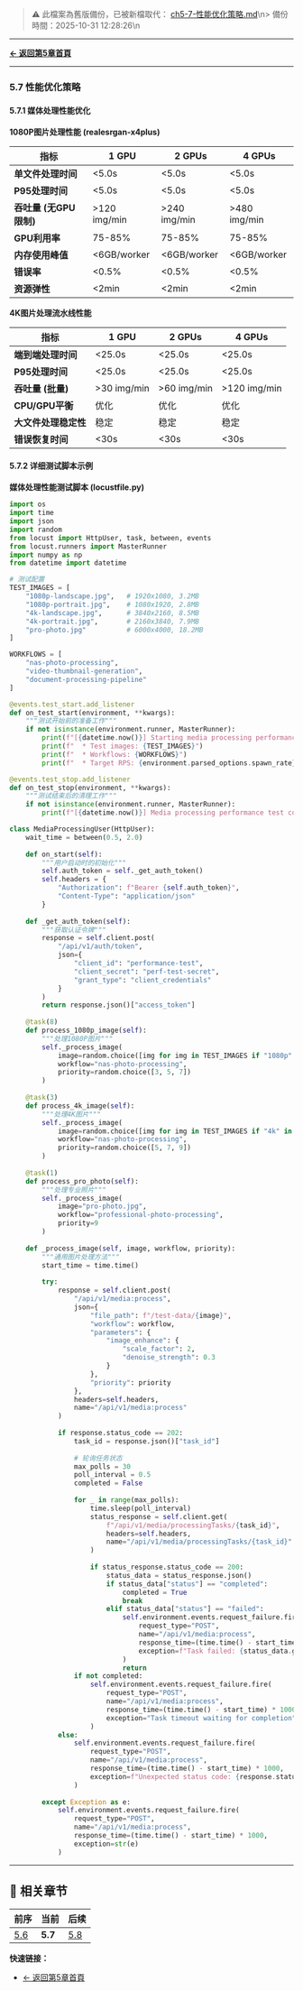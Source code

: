 <!-- LEGACY FILE NOTICE -->
> ⚠️ 此檔案為舊版備份，已被新檔取代： [ch5-7-性能优化策略.md](ch5-7-性能优化策略.md)\n> 備份時間：2025-10-31 12:28:26\n
---

**[← 返回第5章首頁](ch5-index.md)**

---

### 5.7 性能优化策略

#### 5.7.1 媒体处理性能优化

**1080P图片处理性能 (realesrgan-x4plus)**

| 指标 | 1 GPU | 2 GPUs | 4 GPUs |
|------|-------|--------|--------|
| **单文件处理时间** | <5.0s | <5.0s | <5.0s |
| **P95处理时间** | <5.0s | <5.0s | <5.0s |
| **吞吐量 (无GPU限制)** | >120 img/min | >240 img/min | >480 img/min |
| **GPU利用率** | 75-85% | 75-85% | 75-85% |
| **内存使用峰值** | <6GB/worker | <6GB/worker | <6GB/worker |
| **错误率** | <0.5% | <0.5% | <0.5% |
| **资源弹性** | <2min | <2min | <2min |

**4K图片处理流水线性能**

| 指标 | 1 GPU | 2 GPUs | 4 GPUs |
|------|-------|--------|--------|
| **端到端处理时间** | <25.0s | <25.0s | <25.0s |
| **P95处理时间** | <25.0s | <25.0s | <25.0s |
| **吞吐量 (批量)** | >30 img/min | >60 img/min | >120 img/min |
| **CPU/GPU平衡** | 优化 | 优化 | 优化 |
| **大文件处理稳定性** | 稳定 | 稳定 | 稳定 |
| **错误恢复时间** | <30s | <30s | <30s |

#### 5.7.2 详细测试脚本示例

**媒体处理性能测试脚本 (locustfile.py)**
```python
import os
import time
import json
import random
from locust import HttpUser, task, between, events
from locust.runners import MasterRunner
import numpy as np
from datetime import datetime

# 测试配置
TEST_IMAGES = [
    "1080p-landscape.jpg",   # 1920x1080, 3.2MB
    "1080p-portrait.jpg",    # 1080x1920, 2.8MB
    "4k-landscape.jpg",      # 3840x2160, 8.5MB
    "4k-portrait.jpg",       # 2160x3840, 7.9MB
    "pro-photo.jpg"          # 6000x4000, 18.2MB
]

WORKFLOWS = [
    "nas-photo-processing",
    "video-thumbnail-generation",
    "document-processing-pipeline"
]

@events.test_start.add_listener
def on_test_start(environment, **kwargs):
    """测试开始前的准备工作"""
    if not isinstance(environment.runner, MasterRunner):
        print(f"[{datetime.now()}] Starting media processing performance test")
        print(f"  * Test images: {TEST_IMAGES}")
        print(f"  * Workflows: {WORKFLOWS}")
        print(f"  * Target RPS: {environment.parsed_options.spawn_rate}")

@events.test_stop.add_listener
def on_test_stop(environment, **kwargs):
    """测试结束后的清理工作"""
    if not isinstance(environment.runner, MasterRunner):
        print(f"[{datetime.now()}] Media processing performance test completed")

class MediaProcessingUser(HttpUser):
    wait_time = between(0.5, 2.0)
    
    def on_start(self):
        """用户启动时的初始化"""
        self.auth_token = self._get_auth_token()
        self.headers = {
            "Authorization": f"Bearer {self.auth_token}",
            "Content-Type": "application/json"
        }
    
    def _get_auth_token(self):
        """获取认证令牌"""
        response = self.client.post(
            "/api/v1/auth/token",
            json={
                "client_id": "performance-test",
                "client_secret": "perf-test-secret",
                "grant_type": "client_credentials"
            }
        )
        return response.json()["access_token"]
    
    @task(8)
    def process_1080p_image(self):
        """处理1080P图片"""
        self._process_image(
            image=random.choice([img for img in TEST_IMAGES if "1080p" in img]),
            workflow="nas-photo-processing",
            priority=random.choice([3, 5, 7])
        )
    
    @task(3)
    def process_4k_image(self):
        """处理4K图片"""
        self._process_image(
            image=random.choice([img for img in TEST_IMAGES if "4k" in img]),
            workflow="nas-photo-processing",
            priority=random.choice([5, 7, 9])
        )
    
    @task(1)
    def process_pro_photo(self):
        """处理专业照片"""
        self._process_image(
            image="pro-photo.jpg",
            workflow="professional-photo-processing",
            priority=9
        )
    
    def _process_image(self, image, workflow, priority):
        """通用图片处理方法"""
        start_time = time.time()
        
        try:
            response = self.client.post(
                "/api/v1/media:process",
                json={
                    "file_path": f"/test-data/{image}",
                    "workflow": workflow,
                    "parameters": {
                        "image_enhance": {
                            "scale_factor": 2,
                            "denoise_strength": 0.3
                        }
                    },
                    "priority": priority
                },
                headers=self.headers,
                name="/api/v1/media:process"
            )
            
            if response.status_code == 202:
                task_id = response.json()["task_id"]
                
                # 轮询任务状态
                max_polls = 30
                poll_interval = 0.5
                completed = False
                
                for _ in range(max_polls):
                    time.sleep(poll_interval)
                    status_response = self.client.get(
                        f"/api/v1/media/processingTasks/{task_id}",
                        headers=self.headers,
                        name="/api/v1/media/processingTasks/{task_id}"
                    )
                    
                    if status_response.status_code == 200:
                        status_data = status_response.json()
                        if status_data["status"] == "completed":
                            completed = True
                            break
                        elif status_data["status"] == "failed":
                            self.environment.events.request_failure.fire(
                                request_type="POST",
                                name="/api/v1/media:process",
                                response_time=(time.time() - start_time) * 1000,
                                exception=f"Task failed: {status_data.get('error', 'Unknown error')}"
                            )
                            return
                if not completed:
                    self.environment.events.request_failure.fire(
                        request_type="POST",
                        name="/api/v1/media:process",
                        response_time=(time.time() - start_time) * 1000,
                        exception="Task timeout waiting for completion"
                    )
            else:
                self.environment.events.request_failure.fire(
                    request_type="POST",
                    name="/api/v1/media:process",
                    response_time=(time.time() - start_time) * 1000,
                    exception=f"Unexpected status code: {response.status_code}"
                )
                
        except Exception as e:
            self.environment.events.request_failure.fire(
                request_type="POST",
                name="/api/v1/media:process",
                response_time=(time.time() - start_time) * 1000,
                exception=str(e)
            )
```

---

## 📑 相关章节

| 前序 | 当前 | 后续 |
|-----|------|------|
| [5.6](ch5-6.md) | **5.7** | [5.8](ch5-8.md) |

**快速链接：**
- [← 返回第5章首頁](ch5-index.md)
